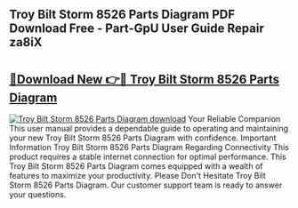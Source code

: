 ## Troy Bilt Storm 8526 Parts Diagram PDF Download Free - Part-GpU User Guide Repair za8iX

# <h2><a href="http://dfs8uwg.blite.top/?on=Troy+Bilt+Storm+8526+Parts+Diagram">🔗Download New 👉🔴 Troy Bilt Storm 8526 Parts Diagram</a></h2>

[![Troy Bilt Storm 8526 Parts Diagram download](https://i.imgur.com/lujVjoI.png)](http://dfs8uwg.blite.top/?on=Troy+Bilt+Storm+8526+Parts+Diagram)
Your Reliable Companion This user manual provides a dependable guide to operating and maintaining your new Troy Bilt Storm 8526 Parts Diagram with confidence. Important Information Troy Bilt Storm 8526 Parts Diagram Regarding Connectivity This product requires a stable internet connection for optimal performance. This Troy Bilt Storm 8526 Parts Diagram comes equipped with a wealth of features to maximize your productivity. Please Don't Hesitate Troy Bilt Storm 8526 Parts Diagram. Our customer support team is ready to answer your questions.
